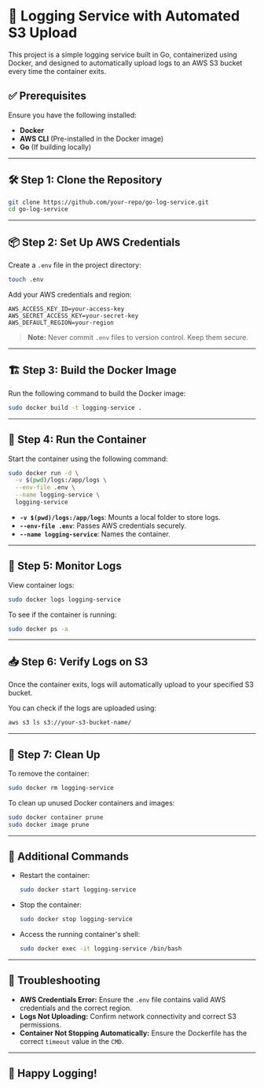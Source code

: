 # 🚀 Logging Service with Automated S3 Upload

This project is a simple logging service built in Go, containerized using Docker, and designed to automatically upload logs to an AWS S3 bucket every time the container exits.

## ✅ Prerequisites

Ensure you have the following installed:
- **Docker**
- **AWS CLI** (Pre-installed in the Docker image)
- **Go** (If building locally)

---

## 🛠️ Step 1: Clone the Repository

```bash
git clone https://github.com/your-repo/go-log-service.git
cd go-log-service
```

---

## 📦 Step 2: Set Up AWS Credentials

Create a `.env` file in the project directory:

```bash
touch .env
```

Add your AWS credentials and region:

```env
AWS_ACCESS_KEY_ID=your-access-key
AWS_SECRET_ACCESS_KEY=your-secret-key
AWS_DEFAULT_REGION=your-region
```

> **Note:** Never commit `.env` files to version control. Keep them secure.

---

## 🏗️ Step 3: Build the Docker Image

Run the following command to build the Docker image:

```bash
sudo docker build -t logging-service .
```

---

## 🚀 Step 4: Run the Container

Start the container using the following command:

```bash
sudo docker run -d \
  -v $(pwd)/logs:/app/logs \
  --env-file .env \
  --name logging-service \
  logging-service
```

- **`-v $(pwd)/logs:/app/logs`**: Mounts a local folder to store logs.
- **`--env-file .env`**: Passes AWS credentials securely.
- **`--name logging-service`**: Names the container.

---

## 📄 Step 5: Monitor Logs

View container logs:

```bash
sudo docker logs logging-service
```

To see if the container is running:

```bash
sudo docker ps -a
```

---

## 📥 Step 6: Verify Logs on S3

Once the container exits, logs will automatically upload to your specified S3 bucket.

You can check if the logs are uploaded using:

```bash
aws s3 ls s3://your-s3-bucket-name/
```

---

## 🧹 Step 7: Clean Up

To remove the container:

```bash
sudo docker rm logging-service
```

To clean up unused Docker containers and images:

```bash
sudo docker container prune
sudo docker image prune
```

---

## 🚦 Additional Commands

- Restart the container:
  ```bash
  sudo docker start logging-service
  ```

- Stop the container:
  ```bash
  sudo docker stop logging-service
  ```

- Access the running container's shell:
  ```bash
  sudo docker exec -it logging-service /bin/bash
  ```

---

## 🚧 Troubleshooting

- **AWS Credentials Error:** Ensure the `.env` file contains valid AWS credentials and the correct region.
- **Logs Not Uploading:** Confirm network connectivity and correct S3 permissions.
- **Container Not Stopping Automatically:** Ensure the Dockerfile has the correct `timeout` value in the `CMD`.

---

## 🎉 Happy Logging!

